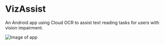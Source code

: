 # VizAssist
An Android app using Cloud OCR to assist text reading tasks for users with vision impairment.

![Image of app](https://github.ChrisSun99.com/ChrisSun99/VizAssist/master/recognition_result.png)

